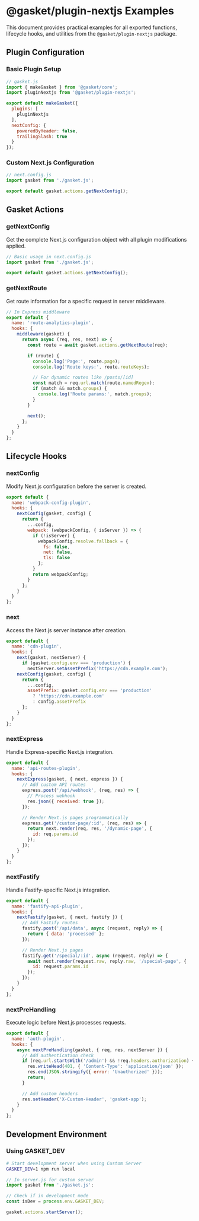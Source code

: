 # @gasket/plugin-nextjs Examples

This document provides practical examples for all exported functions, lifecycle hooks, and utilities from the `@gasket/plugin-nextjs` package.

## Plugin Configuration

### Basic Plugin Setup

```js
// gasket.js
import { makeGasket } from '@gasket/core';
import pluginNextjs from '@gasket/plugin-nextjs';

export default makeGasket({
  plugins: [
    pluginNextjs
  ],
  nextConfig: {
    poweredByHeader: false,
    trailingSlash: true
  }
});
```

### Custom Next.js Configuration

```js
// next.config.js
import gasket from './gasket.js';

export default gasket.actions.getNextConfig();
```

## Gasket Actions

### getNextConfig

Get the complete Next.js configuration object with all plugin modifications applied.

```js
// Basic usage in next.config.js
import gasket from './gasket.js';

export default gasket.actions.getNextConfig();
```

### getNextRoute

Get route information for a specific request in server middleware.

```js
// In Express middleware
export default {
  name: 'route-analytics-plugin',
  hooks: {
    middleware(gasket) {
      return async (req, res, next) => {
        const route = await gasket.actions.getNextRoute(req);

        if (route) {
          console.log('Page:', route.page);
          console.log('Route keys:', route.routeKeys);

          // For dynamic routes like /posts/[id]
          const match = req.url.match(route.namedRegex);
          if (match && match.groups) {
            console.log('Route params:', match.groups);
          }
        }

        next();
      };
    }
  }
};
```

## Lifecycle Hooks

### nextConfig

Modify Next.js configuration before the server is created.

```js
export default {
  name: 'webpack-config-plugin',
  hooks: {
    nextConfig(gasket, config) {
      return {
        ...config,
        webpack: (webpackConfig, { isServer }) => {
          if (!isServer) {
            webpackConfig.resolve.fallback = {
              fs: false,
              net: false,
              tls: false
            };
          }
          return webpackConfig;
        }
      };
    }
  }
};
```

### next

Access the Next.js server instance after creation.

```js
export default {
  name: 'cdn-plugin',
  hooks: {
    next(gasket, nextServer) {
      if (gasket.config.env === 'production') {
        nextServer.setAssetPrefix('https://cdn.example.com');
    nextConfig(gasket, config) {
      return {
        ...config,
        assetPrefix: gasket.config.env === 'production'
          ? 'https://cdn.example.com'
          : config.assetPrefix
      };
    }
  }
};
```

### nextExpress

Handle Express-specific Next.js integration.

```js
export default {
  name: 'api-routes-plugin',
  hooks: {
    nextExpress(gasket, { next, express }) {
      // Add custom API routes
      express.post('/api/webhook', (req, res) => {
        // Process webhook
        res.json({ received: true });
      });

      // Render Next.js pages programmatically
      express.get('/custom-page/:id', (req, res) => {
        return next.render(req, res, '/dynamic-page', {
          id: req.params.id
        });
      });
    }
  }
};
```

### nextFastify

Handle Fastify-specific Next.js integration.

```js
export default {
  name: 'fastify-api-plugin',
  hooks: {
    nextFastify(gasket, { next, fastify }) {
      // Add Fastify routes
      fastify.post('/api/data', async (request, reply) => {
        return { data: 'processed' };
      });

      // Render Next.js pages
      fastify.get('/special/:id', async (request, reply) => {
        await next.render(request.raw, reply.raw, '/special-page', {
          id: request.params.id
        });
      });
    }
  }
};
```

### nextPreHandling

Execute logic before Next.js processes requests.

```js
export default {
  name: 'auth-plugin',
  hooks: {
    async nextPreHandling(gasket, { req, res, nextServer }) {
      // Add authentication check
      if (req.url.startsWith('/admin') && !req.headers.authorization) {
        res.writeHead(401, { 'Content-Type': 'application/json' });
        res.end(JSON.stringify({ error: 'Unauthorized' }));
        return;
      }

      // Add custom headers
      res.setHeader('X-Custom-Header', 'gasket-app');
    }
  }
};
```

## Development Environment

### Using GASKET_DEV

```bash
# Start development server when using Custom Server
GASKET_DEV=1 npm run local
```

```js
// In server.js for custom server
import gasket from './gasket.js';

// Check if in development mode
const isDev = process.env.GASKET_DEV;

gasket.actions.startServer();
```

